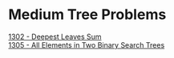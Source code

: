 # Medium Tree Problems
[1302 - Deepest Leaves Sum](1302)  
[1305 - All Elements in Two Binary Search Trees](1305)  